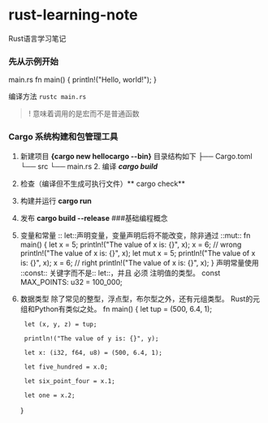 # rust-learning-note

Rust语言学习笔记

### 先从示例开始
main.rs
fn main() {
    println!("Hello, world!");
}

编译方法 `rustc main.rs `
> ! 意味着调用的是宏而不是普通函数 

### Cargo 系统构建和包管理工具
1. 新建项目 **{cargo new hellocargo --bin}**
    目录结构如下
         ├── Cargo.toml
         └── src
                 └── main.rs
   2.  编译  _**cargo build**_
3.  检查（编译但不生成可执行文件）** cargo check**
4.  构建并运行  **cargo run**
5.  发布 **cargo build --release**
###基础编程概念

1. 变量和常量
    :: let::声明变量，变量声明后将不能改变，除非通过 ::mut::
    fn main() {
        let x = 5;
        println!("The value of x is: {}", x);
        x = 6; // wrong
        println!("The value of x is: {}", x);
        let mut x = 5;
        println!("The value of x is: {}", x);
        x = 6; // right
        println!("The value of x is: {}", x);
    }
    声明常量使用 ::const:: 关键字而不是:: let::，并且 必须 注明值的类型。
    const MAX_POINTS: u32 = 100_000;
2. 数据类型
    除了常见的整型，浮点型，布尔型之外，还有元组类型。
    Rust的元组和Python有类似之处。
    fn main() {
        let tup = (500, 6.4, 1);
    
        let (x, y, z) = tup;
    
        println!("The value of y is: {}", y);
    
        let x: (i32, f64, u8) = (500, 6.4, 1);
    
        let five_hundred = x.0;
    
        let six_point_four = x.1;
    
        let one = x.2;
    }
